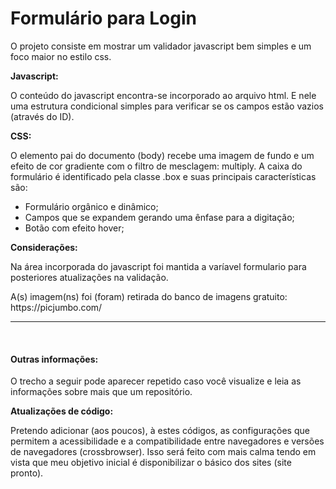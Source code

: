 <h1>Formulário para Login</h1>

O projeto consiste em mostrar um validador javascript bem simples e um foco maior no estilo css.

<strong>Javascript: </strong><p>O conteúdo do javascript encontra-se incorporado ao arquivo html. E nele uma estrutura condicional simples para verificar se os campos estão vazios (através do ID).</p>

<strong>CSS: </strong><p>O elemento pai do documento (body) recebe uma imagem de fundo e um efeito de cor gradiente com o filtro de mesclagem: multiply. A caixa do formulário é identificado pela classe .box e suas principais características são:</p>
<ul>
  <li>Formulário orgânico e dinâmico;</li>
  <li>Campos que se expandem gerando uma ênfase para a digitação;</li>
  <li>Botão com efeito hover;</li>
</ul>
<strong>Considerações: </strong>
<p>Na área incorporada do javascript foi mantida a varíavel formulario para posteriores atualizações na validação.</p>
<p>A(s) imagem(ns) foi (foram) retirada do banco de imagens gratuito: https://picjumbo.com/</p>
<hr><br>
<h4>Outras informações:</h4>
<p>O trecho a seguir pode aparecer repetido caso você visualize e leia as informações sobre mais que um repositório.</p>
<strong>Atualizações de código:</strong>
<p>Pretendo adicionar (aos poucos), à estes códigos, as configurações que permitem a acessibilidade e a compatibilidade entre navegadores e versões de navegadores (crossbrowser). Isso será feito com mais calma tendo em vista que meu objetivo inicial é disponibilizar o básico dos sites (site pronto). </p>
